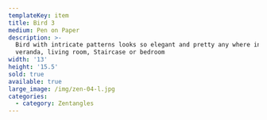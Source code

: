 ```yaml
---
templateKey: item
title: Bird 3
medium: Pen on Paper
description: >-
  Bird with intricate patterns looks so elegant and pretty any where in the
  veranda, living room, Staircase or bedroom
width: '13'
height: '15.5'
sold: true
available: true
large_image: /img/zen-04-l.jpg
categories:
  - category: Zentangles
---
```


